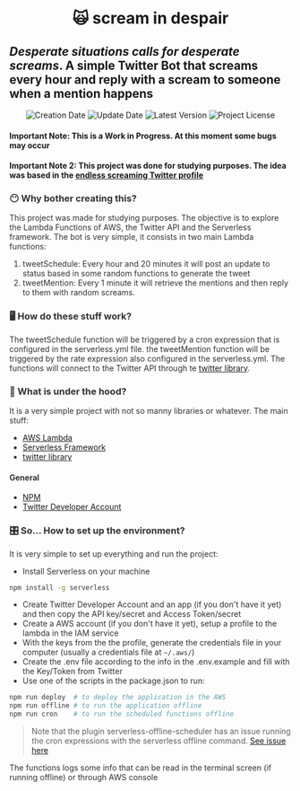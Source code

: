<h1 align="center">
  🙀 scream in despair
</h1>

## _Desperate situations calls for desperate screams_. A simple Twitter Bot that screams every hour and reply with a scream to someone when a mention happens


<!-- Infos -->
<p align="center">
  <img src="https://img.shields.io/static/v1?labelColor=0f21a1&color=777777&label=created%20at&message=Sep%202021" alt="Creation Date" />

  <img src="https://img.shields.io/github/last-commit/kruchelski/scream-in-despair?label=updated%20at&labelColor=0f21a1&color=777777" alt="Update Date" />

  <img src="https://img.shields.io/github/v/tag/kruchelski/scream-in-despair?label=latest%20version&labelColor=0f21a1&color=777777" alt="Latest Version" />

  <img src="https://img.shields.io/github/license/kruchelski/scream-in-despair?labelColor=0f21a1&color=777777" alt="Project License" />
</p>

#### Important Note: This is a Work in Progress. At this moment some bugs may occur

#### Important Note 2: This project was done for studying purposes. The idea was based in the [endless screaming Twitter profile](https://twitter.com/infinite_scream)

<div style="color:#333333">

### 😶 Why bother creating this?

This project was made for studying purposes. The objective is to explore the Lambda Functions of AWS, the Twitter API and the Serverless framework.
The bot is very simple, it consists in two main Lambda functions:   

1. tweetSchedule: Every hour and 20 minutes it will post an update to status based in some random functions to generate the tweet
2. tweetMention: Every 1 minute it will retrieve the mentions and then reply to them with random screams.


### 🖥 How do these stuff work?

The tweetSchedule function will be triggered by a cron expression that is configured in the serverless.yml file. the tweetMention function will be triggered by the rate expression also configured in the serverless.yml.
The functions will connect to the Twitter API through te [twitter library](https://www.npmjs.com/package/twitter).

### 🚜 What is under the hood?

It is a very simple project with not so manny libraries or whatever. The main stuff:

- [AWS Lambda](https://aws.amazon.com/lambda/?nc1=h_ls)
- [Serverless Framework](https://www.serverless.com/)
- [twitter library](https://www.npmjs.com/package/twitter)

#### General

- [NPM](https://www.npmjs.com/)
- [Twitter Developer Account](https://developer.twitter.com/en)

### 🎛 So... How to set up the environment?

It is very simple to set up everything and run the project:
- Install Serverless on your machine
```bash
npm install -g serverless
```
- Create Twitter Developer Account and an app (if you don't have it yet) and then copy the API key/secret and Access Token/secret
- Create a AWS account (if you don't have it yet), setup a profile to the lambda in the IAM service
- With the keys from the the profile, generate the  credentials file in your computer (usually a credentials file at `~/.aws/`)
- Create the .env file according to the info in the .env.example and fill with the Key/Token from Twitter
- Use one of the scripts in the package.json to run:
```bash
npm run deploy  # to deploy the application in the AWS
npm run offline # to run the application offline
npm run cron    # to run the scheduled functions offline
```

> Note that the plugin serverless-offline-scheduler has an issue running the cron expressions with the serverless offline command. [See issue here](https://github.com/dherault/serverless-offline/issues/1044)   

The functions logs some info that can be read in the terminal screen (if running offline) or through AWS console

</div>
